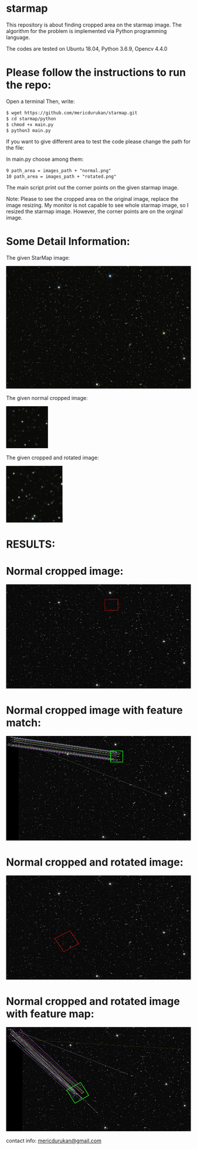 # starmap
This repository is about finding cropped area on the starmap image. The algorithm for the problem is implemented via Python programming language. 

The codes are tested on Ubuntu 18.04, Python 3.6.9, Opencv 4.4.0 

# Please follow the instructions to run the repo: 

Open a terminal 
Then, write: 
```
$ wget https://github.com/mericdurukan/starmap.git
$ cd starmap/python
$ chmod +x main.py
$ python3 main.py
```
If you want to give different area to test the code please change the path for the file: 

In main.py choose among them: 

```
9 path_area = images_path + "normal.png"
10 path_area = images_path + "rotated.png"
```

The main script print out the corner points on the given starmap image. 

Note: Please to see the cropped area on the original image, replace the image resizing. My monitor is not capable to see whole starmap image, so I resized the starmap image. However, the corner points are on the orginal image.

# Some Detail Information: 


The given StarMap image: 

![Alt text](https://github.com/mericdurukan/starmap/blob/main/images/starmap.png)

The given normal cropped image: 

![Alt text](https://github.com/mericdurukan/starmap/blob/main/images/normal.png)

The given cropped and rotated image: 

![Alt text](https://github.com/mericdurukan/starmap/blob/main/images/rotated.png)

# RESULTS: 

# Normal cropped image: 

![Alt text](https://github.com/mericdurukan/starmap/blob/main/result_images/starmap_normal.jpg)

# Normal cropped image with feature match:  

![Alt text](https://github.com/mericdurukan/starmap/blob/main/result_images/starmap_normal_match.jpg)
 
 # Normal cropped and rotated image: 
 
 ![Alt text](https://github.com/mericdurukan/starmap/blob/main/result_images/starmap_rotated.jpg)
 
 
 
  # Normal cropped and rotated image with feature map: 
 
 ![Alt text](https://github.com/mericdurukan/starmap/blob/main/result_images/starmap_rotated_match.jpg)


 contact info: mericdurukan@gmail.com
 
